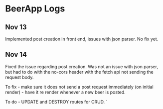 # BeerApp Logs

## Nov 13

Implemented post creation in front end, issues with json parser. No fix yet.

## Nov 14

Fixed the issue regarding post creation. Was not an issue with json parser, but had to do with the no-cors header with the fetch api not sending the request body.

To fix - make sure it does not send a post request immediately (on initial render) - have it re render whenever a new beer is posted.

To do - UPDATE and DESTROY routes for CRUD.
`

